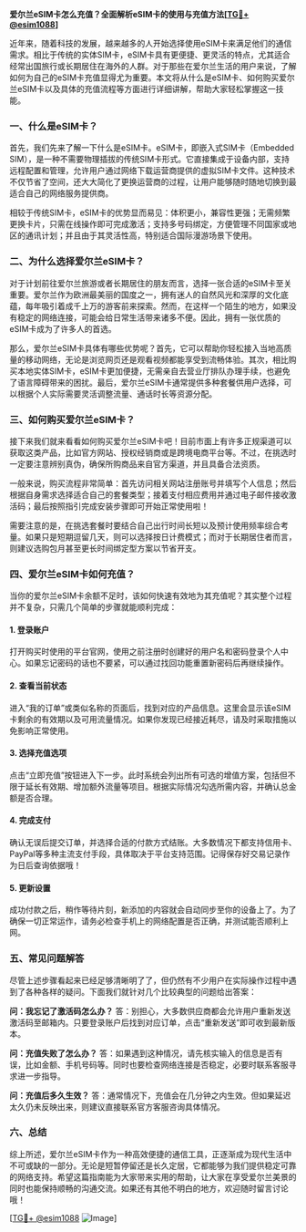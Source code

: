 **爱尔兰eSIM卡怎么充值？全面解析eSIM卡的使用与充值方法[[TG💪+ @esim1088](https://t.me/s/esim1088)]**

近年来，随着科技的发展，越来越多的人开始选择使用eSIM卡来满足他们的通信需求。相比于传统的实体SIM卡，eSIM卡具有更便捷、更灵活的特点，尤其适合经常出国旅行或长期居住在海外的人群。对于那些在爱尔兰生活的用户来说，了解如何为自己的eSIM卡充值显得尤为重要。本文将从什么是eSIM卡、如何购买爱尔兰eSIM卡以及具体的充值流程等方面进行详细讲解，帮助大家轻松掌握这一技能。

### 一、什么是eSIM卡？

首先，我们先来了解一下什么是eSIM卡。eSIM卡，即嵌入式SIM卡（Embedded SIM），是一种不需要物理插拔的传统SIM卡形式。它直接集成于设备内部，支持远程配置和管理，允许用户通过网络下载运营商提供的虚拟SIM卡文件。这种技术不仅节省了空间，还大大简化了更换运营商的过程，让用户能够随时随地切换到最适合自己的网络服务提供商。

相较于传统SIM卡，eSIM卡的优势显而易见：体积更小，兼容性更强；无需频繁更换卡片，只需在线操作即可完成激活；支持多号码绑定，方便管理不同国家或地区的通讯计划；并且由于其灵活性高，特别适合国际漫游场景下使用。

### 二、为什么选择爱尔兰eSIM卡？

对于计划前往爱尔兰旅游或者长期居住的朋友而言，选择一张合适的eSIM卡至关重要。爱尔兰作为欧洲最美丽的国度之一，拥有迷人的自然风光和深厚的文化底蕴，每年吸引着成千上万的游客前来探索。然而，在这样一个陌生的地方，如果没有稳定的网络连接，可能会给日常生活带来诸多不便。因此，拥有一张优质的eSIM卡成为了许多人的首选。

那么，爱尔兰eSIM卡具体有哪些优势呢？首先，它可以帮助你轻松接入当地高质量的移动网络，无论是浏览网页还是观看视频都能享受到流畅体验。其次，相比购买本地实体SIM卡，eSIM卡更加便捷，无需亲自去营业厅排队办理手续，也避免了语言障碍带来的困扰。最后，爱尔兰eSIM卡通常提供多种套餐供用户选择，可以根据个人实际需要灵活调整流量、通话时长等资源分配。

### 三、如何购买爱尔兰eSIM卡？

接下来我们就来看看如何购买爱尔兰eSIM卡吧！目前市面上有许多正规渠道可以获取这类产品，比如官方网站、授权经销商或是跨境电商平台等。不过，在挑选时一定要注意辨别真伪，确保所购商品来自官方渠道，并且具备合法资质。

一般来说，购买流程非常简单：首先访问相关网站注册账号并填写个人信息；然后根据自身需求选择适合自己的套餐类型；接着支付相应费用并通过电子邮件接收激活码；最后按照指引完成安装步骤即可开始正常使用啦！

需要注意的是，在挑选套餐时要结合自己出行时间长短以及预计使用频率综合考量。如果只是短期逗留几天，则可以选择按日计费模式；而对于长期居住者而言，则建议选购包月甚至更长时间绑定型方案以节省开支。

### 四、爱尔兰eSIM卡如何充值？

当你的爱尔兰eSIM卡余额不足时，该如何快速有效地为其充值呢？其实整个过程并不复杂，只需几个简单的步骤就能顺利完成：

#### 1. 登录账户
打开购买时使用的平台官网，使用之前注册时创建好的用户名和密码登录个人中心。如果忘记密码的话也不要紧，可以通过找回功能重置新密码后再继续操作。

#### 2. 查看当前状态
进入“我的订单”或类似名称的页面后，找到对应的产品信息。这里会显示该eSIM卡剩余的有效期以及可用流量情况。如果你发现已经接近耗尽，请及时采取措施以免影响正常使用。

#### 3. 选择充值选项
点击“立即充值”按钮进入下一步。此时系统会列出所有可选的增值方案，包括但不限于延长有效期、增加额外流量等项目。根据实际情况勾选所需内容，并确认总金额是否合理。

#### 4. 完成支付
确认无误后提交订单，并选择合适的付款方式结账。大多数情况下都支持信用卡、PayPal等多种主流支付手段，具体取决于平台支持范围。记得保存好交易记录作为日后查询依据哦！

#### 5. 更新设置
成功付款之后，稍作等待片刻，新添加的内容就会自动同步至你的设备上了。为了确保一切正常运作，请务必检查手机上的网络配置是否正确，并测试能否顺利上网。

### 五、常见问题解答

尽管上述步骤看起来已经足够清晰明了了，但仍然有不少用户在实际操作过程中遇到了各种各样的疑问。下面我们就针对几个比较典型的问题给出答案：

**问：我忘记了激活码怎么办？**
答：别担心，大多数供应商都会允许用户重新发送激活码至邮箱内。只要登录账户后找到对应订单，点击“重新发送”即可收到最新版本。

**问：充值失败了怎么办？**
答：如果遇到这种情况，请先核实输入的信息是否有误，比如金额、手机号码等。同时也要检查网络连接是否稳定，必要时联系客服寻求进一步指导。

**问：充值后多久生效？**
答：通常情况下，充值会在几分钟之内生效。但如果延迟太久仍未反映出来，则建议直接联系官方客服咨询具体情况。

### 六、总结

综上所述，爱尔兰eSIM卡作为一种高效便捷的通信工具，正逐渐成为现代生活中不可或缺的一部分。无论是短暂停留还是长久定居，它都能够为我们提供稳定可靠的网络支持。希望这篇指南能为大家带来实用的帮助，让大家在享受爱尔兰美景的同时也能保持顺畅的沟通交流。如果还有其他不明白的地方，欢迎随时留言讨论哦！

[[TG💪+ @esim1088](https://t.me/s/esim1088) ![Image](https://i.postimg.cc/4NQfJmqS/Snipaste-2025-05-13-00-14-12.png)]